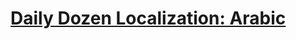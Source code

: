 # [Daily Dozen Localization: Arabic][t]
[t]:https://github.com/nutritionfactsorg/daily-dozen-localization

